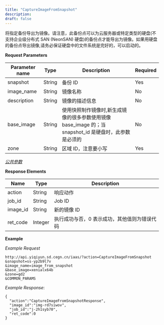 ```yaml
---
title: "CaptureImageFromSnapshot"
description: 
draft: false
---
```




将指定备份导出为镜像。请注意，此备份点可以为云服务器或特定类型的硬盘(不支持企业级分布式 SAN (NeonSAN) 硬盘)的备份点才能导出为镜像。如果用硬盘的备份点导出镜像,请务必保证硬盘中的文件系统是完好的，可以启动的。

**Request Parameters**

| Parameter name | Type | Description | Required |
| --- | --- | --- | --- |
| snapshot | String | 备份 ID | Yes |
| image_name | String | 镜像名称 | No |
| description | String | 镜像的描述信息 | No |
| base_image | String | 使用快照制作镜像时,新生成镜像的很多参数使用镜像 base_image 的；当 snapshot_id 是硬盘时，此参数是必须的 | No |
| zone | String | 区域 ID，注意要小写 | Yes |


[_公共参数_](../../../parameters/)

**Response Elements**

| Name | Type | Description |
| --- | --- | --- |
| action | String | 响应动作 |
| job_id | String | Job ID |
| image_id | String | 新的镜像 ID |
| ret_code | Integer | 执行成功与否，0 表示成功，其他值则为错误代码 |

**Example**

_Example Request_

```
http://api.yiqiyun.sd.cegn.cn/iaas/?action=CaptureImageFromSnapshot
&snapshot=ss-yp2b9l7v
&image_name=image_from_snapshot
&base_image=xenialx64b
&zone=gd2
&COMMON_PARAMS
```

_Example Response_:

```
{
  "action":"CaptureImageFromSnapshotResponse",
  "image_id":"img-rd7siwov",
  "job_id":"j-2h1syb70",
  "ret_code":0
}
```
